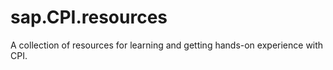 # sap.CPI.resources
A collection of resources for learning and getting hands-on experience with CPI.
